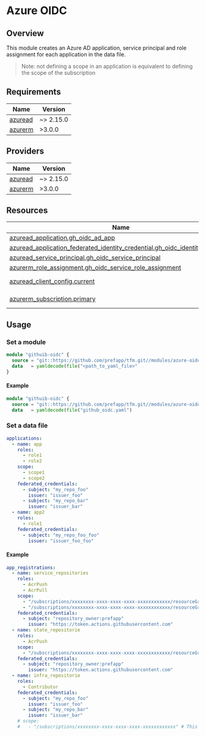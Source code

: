 # Azure OIDC

## Overview

This module creates an Azure AD application, service principal and role assignment for each application in the data file.

> Note: not defining a scope in an application is equivalent to defining the scope of the subscription

## Requirements

| Name | Version |
|------|---------|
| <a name="requirement_azuread"></a> [azuread](#requirement\_azuread) | ~> 2.15.0 |
| <a name="requirement_azurerm"></a> [azurerm](#requirement\_azurerm) | >3.0.0 |

## Providers

| Name | Version |
|------|---------|
| <a name="provider_azuread"></a> [azuread](#provider\_azuread) | ~> 2.15.0 |
| <a name="provider_azurerm"></a> [azurerm](#provider\_azurerm) | >3.0.0 |

## Resources

| Name | Type |
|------|------|
| [azuread_application.gh_oidc_ad_app](https://registry.terraform.io/providers/hashicorp/azuread/latest/docs/resources/application) | resource |
| [azuread_application_federated_identity_credential.gh_oidc_identity_credential](https://registry.terraform.io/providers/hashicorp/azuread/latest/docs/resources/application_federated_identity_credential) | resource |
| [azuread_service_principal.gh_oidc_service_principal](https://registry.terraform.io/providers/hashicorp/azuread/latest/docs/resources/service_principal) | resource |
| [azurerm_role_assignment.gh_oidc_service_role_assignment](https://registry.terraform.io/providers/hashicorp/azurerm/latest/docs/resources/role_assignment) | resource |
| [azuread_client_config.current](https://registry.terraform.io/providers/hashicorp/azuread/latest/docs/data-sources/client_config) | data source |
| [azurerm_subscription.primary](https://registry.terraform.io/providers/hashicorp/azurerm/latest/docs/data-sources/subscription) | data source |

## Usage

### Set a module

```terraform
module "githuib-oidc" {
  source = "git::https://github.com/prefapp/tfm.git//modules/azure-oidc?ref=<version>"
  data   = yamldecode(file("<path_to_yaml_file>"
}
```

#### Example

```terraform
module "githuib-oidc" {
  source = "git::https://github.com/prefapp/tfm.git//modules/azure-oidc?ref=v1.2.3"
  data   = yamldecode(file("github_oidc.yaml")
```

### Set a data file

```yaml
applications:
  - name: app
    roles:
      - role1
      - role2
    scope:
      - scope1
      - scope2
    federated_credentials:
      - subject: "my_repo_foo"
        issuer: "issuer_foo"
      - subject: "my_repo_bar"
        issuer: "issuer_bar"
  - name: app2
    roles:
      - role1
    federated_credentials:
      - subject: "my_repo_foo_foo"
        issuer: "issuer_foo_foo"
```

#### Example

```yaml
app_registrations:
  - name: service_repositories
    roles:
      - AcrPush
      - AcrPull
    scope:
      - "/subscriptions/xxxxxxxx-xxxx-xxxx-xxxx-xxxxxxxxxxxx/resourceGroups/foo/providers/Microsoft.ContainerRegistry/registries/foo-registries"
      - "/subscriptions/xxxxxxxx-xxxx-xxxx-xxxx-xxxxxxxxxxxx/resourceGroups/bar/providers/Microsoft.ContainerRegistry/registries/bar-registries"
    federated_credentials:
      - subject: "repository_owner:prefapp"
        issuer: "https://token.actions.githubusercontent.com"
  - name: state_repositorie
    roles:
      - AcrPush
    scope:
      - "/subscriptions/xxxxxxxx-xxxx-xxxx-xxxx-xxxxxxxxxxxx/resourceGroups/foo/providers/Microsoft.ContainerRegistry/registries/foo-registries"
    federated_credentials:
      - subject: "repository_owner:prefapp"
        issuer: "https://token.actions.githubusercontent.com"
  - name: infra_repositorie
    roles:
      - Contributor
    federated_credentials:
      - subject: "my_repo_foo"
        issuer: "issuer_foo"
      - subject: "my_repo_bar"
        issuer: "issuer_bar"
    # scope:
    #   - "/subscriptions/xxxxxxxx-xxxx-xxxx-xxxx-xxxxxxxxxxxx" # This is similar to not putting scope
```
